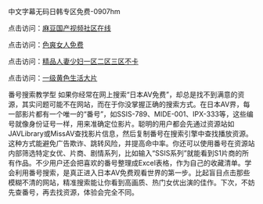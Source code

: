 中文字幕无码日韩专区免费-0907hm

点击访问：<a href="https://heiliaoxqkkct.pages.dev">麻豆国产视频社区在线</a>

点击访问：<a href="https://heiliaoow5kzm.pages.dev">色爽女人免费</a>

点击访问：<a href="https://heiliaowt0d7p.pages.dev">精品人妻少妇一区二区三区不卡</a>

点击访问：<a href="https://heiliaoxwd5i8.pages.dev">一级黄色生活大片</a>



番号搜索教学型
如果你经常在网上搜索“日本AV免费”，却总是找不到满意的资源，其实问题可能不在网站，而在于你没掌握正确的搜索方式。在日本AV界，每一部影片都有一个唯一的“番号”，如SSIS-789、MIDE-001、IPX-333等，这些编号就像身份证号一样，用来准确定位影片。聪明的用户都会先通过资源站如JAVLibrary或MissAV查找影片信息，然后复制番号在搜索引擎中查找播放资源。这种方式能避免广告欺诈、跳转风险，并提高命中率。你还可以使用番号在资源站内部筛选特定女优、片商、剧情系列，比如输入“SSIS系列”就能看到S1片商的所有作品。不少用户还会把喜欢的番号整理成Excel表格，作为自己的收藏清单。学会利用番号搜索，是真正进入日本AV免费观看世界的第一步。比起盲目点击那些模糊不清的网站，精准搜索能让你看到高画质、热门女优出演的佳作。下次，不妨先查番号，再去找资源，体验会完全不同。

<span style="display:none;">[Canonical link]( ）</span>
